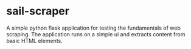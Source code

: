 # sail-scraper
A simple python flask application for testing the fundamentals of web scraping. The application runs on a simple ui and extracts content from basic HTML elements.
